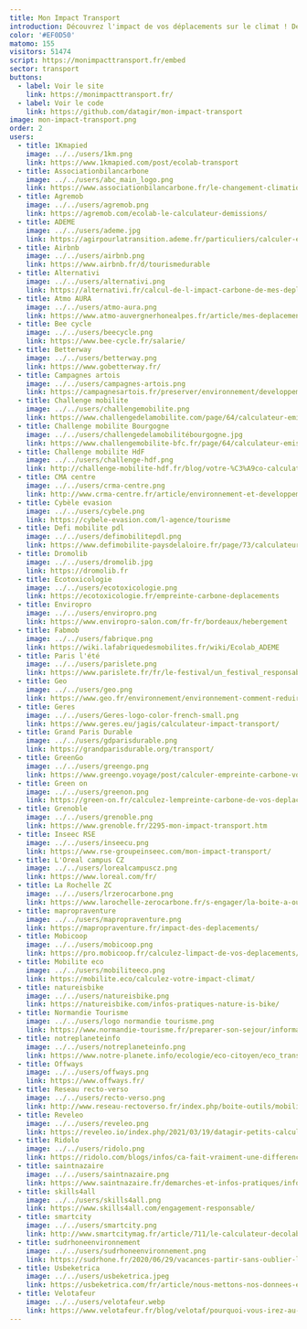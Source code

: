 ```yaml
---
title: Mon Impact Transport
introduction: Découvrez l'impact de vos déplacements sur le climat ! Des données ouvertes pour une mobilité moins émettrice en CO2.
color: '#EF0D50'
matomo: 155
visitors: 51474
script: https://monimpacttransport.fr/embed
sector: transport
buttons:
  - label: Voir le site
    link: https://monimpacttransport.fr/
  - label: Voir le code
    link: https://github.com/datagir/mon-impact-transport
image: mon-impact-transport.png
order: 2
users:
  - title: 1Kmapied
    image: ../../users/1km.png
    link: https://www.1kmapied.com/post/ecolab-transport
  - title: Associationbilancarbone
    image: ../../users/abc_main_logo.png
    link: https://www.associationbilancarbone.fr/le-changement-climatique/
  - title: Agremob
    image: ../../users/agremob.png
    link: https://agremob.com/ecolab-le-calculateur-demissions/
  - title: ADEME
    image: ../../users/ademe.jpg
    link: https://agirpourlatransition.ademe.fr/particuliers/calculer-emissions-carbone-trajets
  - title: Airbnb
    image: ../../users/airbnb.png
    link: https://www.airbnb.fr/d/tourismedurable
  - title: Alternativi
    image: ../../users/alternativi.png
    link: https://alternativi.fr/calcul-de-l-impact-carbone-de-mes-deplacements-sur-le-climat/701
  - title: Atmo AURA
    image: ../../users/atmo-aura.png
    link: https://www.atmo-auvergnerhonealpes.fr/article/mes-deplacements
  - title: Bee cycle
    image: ../../users/beecycle.png
    link: https://www.bee-cycle.fr/salarie/
  - title: Betterway
    image: ../../users/betterway.png
    link: https://www.gobetterway.fr/
  - title: Campagnes artois
    image: ../../users/campagnes-artois.png
    link: https://campagnesartois.fr/preserver/environnement/developpement-durable/325-espace-numerique-du-developpement-durable
  - title: Challenge mobilite
    image: ../../users/challengemobilite.png
    link: https://www.challengedelamobilite.com/page/64/calculateur-emissions-co2
  - title: Challenge mobilite Bourgogne
    image: ../../users/challengedelamobilitébourgogne.jpg
    link: https://www.challengemobilite-bfc.fr/page/64/calculateur-emissions-co2
  - title: Challenge mobilite HdF
    image: ../../users/challenge-hdf.png
    link: http://challenge-mobilite-hdf.fr/blog/votre-%C3%A9co-calculateur-mobilit%C3%A9
  - title: CMA centre
    image: ../../users/crma-centre.png
    link: http://www.crma-centre.fr/article/environnement-et-developpement-durable
  - title: Cybèle evasion
    image: ../../users/cybele.png
    link: https://cybele-evasion.com/l-agence/tourisme
  - title: Defi mobilite pdl
    image: ../../users/defimobilitepdl.png
    link: https://www.defimobilite-paysdelaloire.fr/page/73/calculateur-emissions-co2
  - title: Dromolib
    image: ../../users/dromolib.jpg
    link: https://dromolib.fr
  - title: Ecotoxicologie
    image: ../../users/ecotoxicologie.png
    link: https://ecotoxicologie.fr/empreinte-carbone-deplacements
  - title: Enviropro
    image: ../../users/enviropro.png
    link: https://www.enviropro-salon.com/fr-fr/bordeaux/hebergement
  - title: Fabmob
    image: ../../users/fabrique.png
    link: https://wiki.lafabriquedesmobilites.fr/wiki/Ecolab_ADEME
  - title: Paris l'été
    image: ../../users/parislete.png
    link: https://www.parislete.fr/fr/le-festival/un_festival_responsable_et_solidaire
  - title: Geo
    image: ../../users/geo.png
    link: https://www.geo.fr/environnement/environnement-comment-reduire-lempreinte-carbone-de-ses-voyages-202204/
  - title: Geres 
    image: ../../users/Geres-logo-color-french-small.png
    link: https://www.geres.eu/jagis/calculateur-impact-transport/
  - title: Grand Paris Durable
    image: ../../users/gdparisdurable.png
    link: https://grandparisdurable.org/transport/
  - title: GreenGo
    image: ../../users/greengo.png
    link: https://www.greengo.voyage/post/calculer-empreinte-carbone-voyages
  - title: Green on
    image: ../../users/greenon.png
    link: https://green-on.fr/calculez-lempreinte-carbone-de-vos-deplacements/
  - title: Grenoble
    image: ../../users/grenoble.png
    link: https://www.grenoble.fr/2295-mon-impact-transport.htm
  - title: Inseec RSE
    image: ../../users/inseecu.png
    link: https://www.rse-groupeinseec.com/mon-impact-transport/
  - title: L'Oreal campus CZ
    image: ../../users/lorealcampuscz.png
    link: https://www.loreal.com/fr/
  - title: La Rochelle ZC
    image: ../../users/lrzerocarbone.png
    link: https://www.larochelle-zerocarbone.fr/s-engager/la-boite-a-outils-du-zero-carbone/mon-impact-transport
  - title: mapropraventure
    image: ../../users/mapropraventure.png
    link: https://mapropraventure.fr/impact-des-deplacements/
  - title: Mobicoop
    image: ../../users/mobicoop.png
    link: https://pro.mobicoop.fr/calculez-limpact-de-vos-deplacements/
  - title: Mobilite eco
    image: ../../users/mobiliteeco.png
    link: https://mobilite.eco/calculez-votre-impact-climat/
  - title: natureisbike
    image: ../../users/natureisbike.png
    link: https://natureisbike.com/infos-pratiques-nature-is-bike/
  - title: Normandie Tourisme
    image: ../../users/logo normandie tourisme.png
    link: https://www.normandie-tourisme.fr/preparer-son-sejour/informations-pratiques/venir-en-normandie/
  - title: notreplaneteinfo
    image: ../../users/notreplaneteinfo.png
    link: https://www.notre-planete.info/ecologie/eco-citoyen/eco_transports.php
  - title: Offways
    image: ../../users/offways.png
    link: https://www.offways.fr/
  - title: Reseau recto-verso
    image: ../../users/recto-verso.png
    link: http://www.reseau-rectoverso.fr/index.php/boite-outils/mobilite/2-non-categorise/68-calculateur
  - title: Reveleo
    image: ../../users/reveleo.png
    link: https://reveleo.io/index.php/2021/03/19/datagir-petits-calculateurs-grands-effets/
  - title: Ridolo
    image: ../../users/ridolo.png
    link: https://ridolo.com/blogs/infos/ca-fait-vraiment-une-difference-pour-la-planete-calculer-et-comparer-votre-impact-transport
  - title: saintnazaire
    image: ../../users/saintnazaire.png
    link: https://www.saintnazaire.fr/demarches-et-infos-pratiques/infos-pratiques/transports
  - title: skills4all
    image: ../../users/skills4all.png
    link: https://www.skills4all.com/engagement-responsable/
  - title: smartcity
    image: ../../users/smartcity.png
    link: http://www.smartcitymag.fr/article/711/le-calculateur-decolab-sensibilise-aux-transports-durables
  - title: sudrhoneenvironnement
    image: ../../users/sudrhoneenvironnement.png
    link: https://sudrhone.fr/2020/06/29/vacances-partir-sans-oublier-la-planete/
  - title: Usbeketrica
    image: ../../users/usbeketrica.jpeg
    link: https://usbeketrica.com/fr/article/nous-mettons-nos-donnees-et-nos-outils-a-la-disposition-de-tous
  - title: Velotafeur
    image: ../../users/velotafeur.webp
    link: https://www.velotafeur.fr/blog/velotaf/pourquoi-vous-irez-au-travail-a-velo-en-2021-velotafeur.html
---
```

